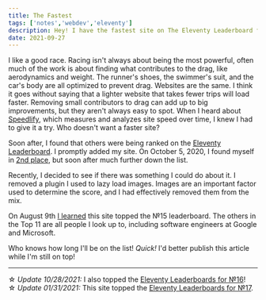 ```yaml
---
title: The Fastest
tags: ['notes','webdev','eleventy']
description: Hey! I have the fastest site on The Eleventy Leaderboard for №15 (and №16 and №17)!
date: 2021-09-27
---
```

I like a good race. Racing isn't always about being the most powerful, often much of the work is about finding what contributes to the drag, like aerodynamics and weight. The runner's shoes, the swimmer's suit, and the car's body are all optimized to prevent drag. Websites are the same. I think it goes without saying that a lighter website that takes fewer trips will load faster. Removing small contributors to drag can add up to big improvements, but they aren't always easy to spot. When I heard about [Speedlify](https://github.com/zachleat/speedlify/), which measures and analyzes site speed over time, I knew I had to give it a try. Who doesn't want a faster site? 

Soon after, I found that others were being ranked on the [Eleventy Leaderboard](https://www.11ty.dev/speedlify/#site-953e66da). I promptly added my site. On October 5, 2020, I found myself in [2nd place](https://twitter.com/eleven_ty/status/1313121837279334401), but soon after much further down the list. 

Recently, I decided to see if there was something I could do about it. I removed a plugin I used to lazy load images. Images are an important factor used to determine the score, and I had effectively removed them from the mix. 

On August 9th [I learned](https://twitter.com/thejoshcrain/status/1424729680385544193) this site topped the №15 leaderboard. The others in the Top 11 are all people I look up to, including software engineers at Google and Microsoft. 

Who knows how long I'll be on the list! _Quick!_ I'd better publish this article while I'm still on top!

---

☆ _Update 10/28/2021:_ I also topped the [Eleventy Leaderboards for №16](https://twitter.com/eleven_ty/status/1448348220787249152)!  
☆ _Update 01/31/2021:_ This site topped the [Eleventy Leaderboards for №17](https://twitter.com/eleven_ty/status/1488195108658946055).